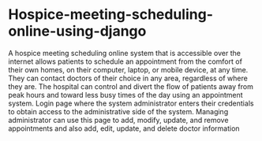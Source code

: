 # Hospice-meeting-scheduling-online-using-django
A hospice meeting scheduling online system that is accessible over the internet allows patients to schedule an appointment from the comfort of their own homes, on their computer, laptop, or mobile device, at any time. They can contact doctors of their choice in any area, regardless of where they are. The hospital can control and divert the flow of patients away from peak hours and toward less busy times of the day using an appointment system. Login page where the system administrator enters their credentials to obtain access to the administrative side of the system. Managing administrator can use this page to add, modify, update, and remove appointments and also add, edit, update, and delete doctor information
